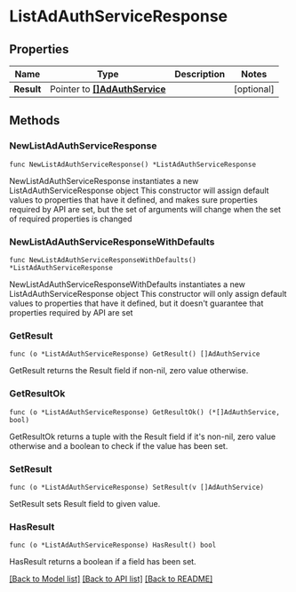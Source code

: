 # ListAdAuthServiceResponse

## Properties

Name | Type | Description | Notes
------------ | ------------- | ------------- | -------------
**Result** | Pointer to [**[]AdAuthService**](AdAuthService.md) |  | [optional] 

## Methods

### NewListAdAuthServiceResponse

`func NewListAdAuthServiceResponse() *ListAdAuthServiceResponse`

NewListAdAuthServiceResponse instantiates a new ListAdAuthServiceResponse object
This constructor will assign default values to properties that have it defined,
and makes sure properties required by API are set, but the set of arguments
will change when the set of required properties is changed

### NewListAdAuthServiceResponseWithDefaults

`func NewListAdAuthServiceResponseWithDefaults() *ListAdAuthServiceResponse`

NewListAdAuthServiceResponseWithDefaults instantiates a new ListAdAuthServiceResponse object
This constructor will only assign default values to properties that have it defined,
but it doesn't guarantee that properties required by API are set

### GetResult

`func (o *ListAdAuthServiceResponse) GetResult() []AdAuthService`

GetResult returns the Result field if non-nil, zero value otherwise.

### GetResultOk

`func (o *ListAdAuthServiceResponse) GetResultOk() (*[]AdAuthService, bool)`

GetResultOk returns a tuple with the Result field if it's non-nil, zero value otherwise
and a boolean to check if the value has been set.

### SetResult

`func (o *ListAdAuthServiceResponse) SetResult(v []AdAuthService)`

SetResult sets Result field to given value.

### HasResult

`func (o *ListAdAuthServiceResponse) HasResult() bool`

HasResult returns a boolean if a field has been set.


[[Back to Model list]](../README.md#documentation-for-models) [[Back to API list]](../README.md#documentation-for-api-endpoints) [[Back to README]](../README.md)


